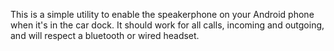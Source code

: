 This is a simple utility to enable the speakerphone on your Android phone when it's in the car dock.  It should work for all calls, incoming and outgoing, and will respect a bluetooth or wired headset.